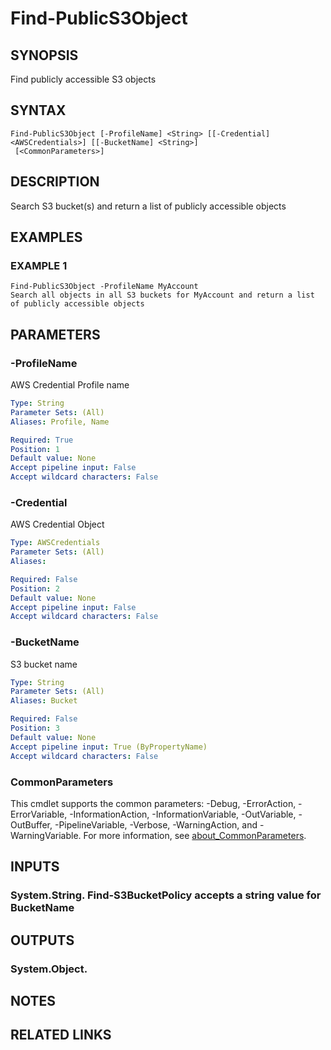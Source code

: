 # Find-PublicS3Object

## SYNOPSIS
Find publicly accessible S3 objects

## SYNTAX

```
Find-PublicS3Object [-ProfileName] <String> [[-Credential] <AWSCredentials>] [[-BucketName] <String>]
 [<CommonParameters>]
```

## DESCRIPTION
Search S3 bucket(s) and return a list of publicly accessible objects

## EXAMPLES

### EXAMPLE 1
```
Find-PublicS3Object -ProfileName MyAccount
Search all objects in all S3 buckets for MyAccount and return a list of publicly accessible objects
```

## PARAMETERS

### -ProfileName
AWS Credential Profile name

```yaml
Type: String
Parameter Sets: (All)
Aliases: Profile, Name

Required: True
Position: 1
Default value: None
Accept pipeline input: False
Accept wildcard characters: False
```

### -Credential
AWS Credential Object

```yaml
Type: AWSCredentials
Parameter Sets: (All)
Aliases:

Required: False
Position: 2
Default value: None
Accept pipeline input: False
Accept wildcard characters: False
```

### -BucketName
S3 bucket name

```yaml
Type: String
Parameter Sets: (All)
Aliases: Bucket

Required: False
Position: 3
Default value: None
Accept pipeline input: True (ByPropertyName)
Accept wildcard characters: False
```

### CommonParameters
This cmdlet supports the common parameters: -Debug, -ErrorAction, -ErrorVariable, -InformationAction, -InformationVariable, -OutVariable, -OutBuffer, -PipelineVariable, -Verbose, -WarningAction, and -WarningVariable. For more information, see [about_CommonParameters](http://go.microsoft.com/fwlink/?LinkID=113216).

## INPUTS

### System.String. Find-S3BucketPolicy accepts a string value for BucketName
## OUTPUTS

### System.Object.
## NOTES

## RELATED LINKS
